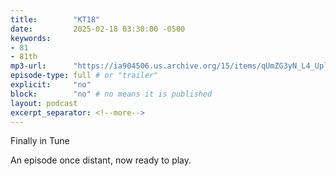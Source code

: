 ```yaml
---
title:        "KT18"
date:         2025-02-18 03:30:00 -0500
keywords:
- 81
- 81th
mp3-url:      "https://ia904506.us.archive.org/15/items/qUmZG3yN_L4_Upload/qUmZG3yN_L4.mp3"
episode-type: full # or "trailer"
explicit:     "no"
block:        "no" # no means it is published
layout: podcast
excerpt_separator: <!--more-->
---
```

<!--more-->

Finally in Tune

An episode once distant, now ready to play.